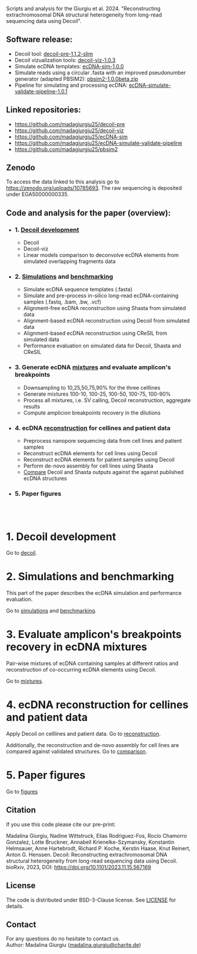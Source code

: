 Scripts and analysis for the Giurgiu et al. 2024. "Reconstructing extrachromosomal DNA structural heterogeneity from long-read sequencing data using Decoil".

## Software release:

- Decoil tool: [decoil-pre-1.1.2-slim](https://zenodo.org/api/records/10785693/draft/files/decoil-pre-1.1.2-slim.zip/content)
- Decoil vizualization tools: [decoil-viz-1.0.3](https://zenodo.org/api/records/10785693/draft/files/decoil-viz-1.0.3.zip/content)
- Simulate ecDNA templates: [ecDNA-sim-1.0.0](https://zenodo.org/api/records/10785693/draft/files/ecDNA-sim-1.0.0.zip/content)
- Simulate reads using a circular .fasta with an improved pseudonumber generator (adapted PBSIM2): [pbsim2-1.0.0beta.zip](https://zenodo.org/api/records/10785693/draft/files/pbsim2-1.0.0beta.zip/content) 
- Pipeline for simulating and processing ecDNA: [ecDNA-simulate-validate-pipeline-1.0.1](https://zenodo.org/api/records/10785693/draft/files/ecDNA-simulate-validate-pipeline-1.0.1.zip/content)

## Linked repositories:
- https://github.com/madagiurgiu25/decoil-pre
- https://github.com/madagiurgiu25/decoil-viz
- https://github.com/madagiurgiu25/ecDNA-sim
- https://github.com/madagiurgiu25/ecDNA-simulate-validate-pipeline
- https://github.com/madagiurgiu25/pbsim2

## Zenodo
To access the data linked to this analysis go to https://zenodo.org/uploads/10785693.
The raw sequencing is deposited under EGA50000000335.

## Code and analysis for the paper (overview):
- ### 1. [Decoil development](docs/decoil.md)
  - Decoil
  - Decoil-viz
  - Linear models comparison to deconvolve ecDNA elements from simulated overlapping fragments data
- ### 2. [Simulations](docs/simulations.md) and [benchmarking](docs/benchmarking.md)
  - Simulate ecDNA sequence templates (.fasta)
  - Simulate and pre-process in-silico long-read ecDNA-containing samples (.fastq, .bam, .bw, .vcf)
  - Alignment-free ecDNA reconstruction using Shasta from simulated data
  - Alignment-based ecDNA reconstruction using Decoil from simulated data
  - Alignment-based ecDNA reconstruction using CReSIL from simulated data
  - Performance evaluation on simulated data for Decoil, Shasta and CReSIL
- ### 3. Generate ecDNA [mixtures](docs/mixtures.md) and evaluate amplicon's breakpoints
  - Downsampling to 10,25,50,75,90% for the three celllines
  - Generate mixtures 100-10, 100-25, 100-50, 100-75, 100-90% 
  - Process all mixtures, i.e. SV calling, Decoil reconstruction, aggregate results
  - Compute amplicion breakpoints recovery in the dilutions
- ### 4. ecDNA [reconstruction](docs/reconstruction_celllines_patients.md) for cellines and patient data 
  - Preprocess nanopore sequencing data from cell lines and patient samples
  - Reconstruct ecDNA elements for cell lines using Decoil
  - Reconstruct ecDNA elements for patient samples using Decoil
  - Perform de-novo assembly for cell lines using Shasta
  - [Compare](docs/compare_shasta_decoil.md) Decoil and Shasta outputs against the against published ecDNA structures
- ### 5. Paper figures

<br/><br/>

# 1. Decoil development

Go to [decoil](docs/decoil.md).

# 2. Simulations and benchmarking
This part of the paper describes the ecDNA simulation and performance evaluation.

Go to [simulations](docs/simulations.md) and [benchmarking](docs/benchmarking.md).

# 3. Evaluate amplicon's breakpoints recovery in ecDNA mixtures
Pair-wise mixtures of ecDNA containing samples at different ratios and reconstruction of co-occurring ecDNA elements using Decoil.

Go to [mixtures](docs/mixtures.md).

# 4. ecDNA reconstruction for cellines and patient data 
Apply Decoil on celllines and patient data. Go to [reconstruction](docs/reconstruction_celllines_patients.md).

Additionally, the reconstruction and de-novo assembly for cell lines are compared against validated structures. Go to [comparison](docs/compare_shasta_decoil.md).

# 5. Paper figures

Go to [figures](docs/figures.md)


## Citation

If you use this code please cite our pre-print:

Madalina Giurgiu, Nadine Wittstruck, Elias Rodriguez-Fos, Rocio Chamorro Gonzalez, Lotte Bruckner, Annabell Krienelke-Szymansky, Konstantin Helmsauer, Anne Hartebrodt, Richard P. Koche, Kerstin Haase, Knut Reinert, Anton G. Henssen. Decoil: Reconstructing extrachromosomal DNA structural heterogeneity from long-read sequencing data using Decoil. bioRxiv, 2023, DOI: https://doi.org/10.1101/2023.11.15.567169

## License

The code is distributed under BSD-3-Clause license. See [LICENSE](LICENSE) for details.

## Contact

For any questions do no hesitate to contact us.<br/>
Author: Madalina Giurgiu (madalina.giurgiu@charite.de)
